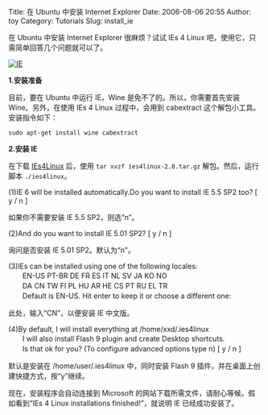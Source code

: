 Title: 在 Ubuntu 中安装 Internet Explorer
Date: 2006-08-06 20:55
Author: toy
Category: Tutorials
Slug: install_ie

在 Ubuntu 中安装 Internet Explorer 很麻烦？试试 IEs 4 Linux
吧，使用它，只需简单回答几个问题就可以了。

[![IE](http://i.linuxtoy.org/i/ie_s.png)](http://i.linuxtoy.org/i/ie.png)

**1.安装准备**

目前，要在 Ubuntu 中运行 IE，Wine 是免不了的。所以，你需要首先安装
Wine。另外，在使用 IEs 4 Linux 过程中，会用到 cabextract
这个解包小工具。安装指令如下：

`sudo apt-get install wine cabextract`

**2.安装 IE**

在下载
[IEs4Linux](http://www.tatanka.com.br/ies4linux/downloads/ies4linux-2.0.tar.gz)
后，使用 `tar xvzf ies4linux-2.0.tar.gz` 解包。然后，运行脚本
`./ies4linux`。

(1)IE 6 will be installed automatically.Do you want to install IE 5.5
SP2 too? [ y / n ]

如果你不需要安装 IE 5.5 SP2，则选“n”。

(2)And do you want to install IE 5.01 SP2? [ y / n ]

询问是否安装 IE 5.01 SP2。默认为“n"。

(3)IEs can be installed using one of the following locales:  
　　EN-US PT-BR DE FR ES IT NL SV JA KO NO  
　　DA CN TW FI PL HU AR HE CS PT RU EL TR  
　　Default is EN-US. Hit enter to keep it or choose a different one:

此处，输入“CN”，以便安装 IE 中文版。

(4)By default, I will install everything at /home/xxd/.ies4linux  
　　I will also install Flash 9 plugin and create Desktop shortcuts.  
　　Is that ok for you? (To configure advanced options type n) [ y / n
]

默认是安装在 /home/user/.ies4linux 中，同时安装 Flash 9
插件，并在桌面上创建快捷方式，按“y”继续。

现在，安装程序会自动连接到 Microsoft
的网站下载所需文件，请耐心等候。假如看到“IEs 4 Linux installations
finished!”，就说明 IE 已经成功安装了。

